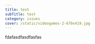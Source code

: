 ```yaml
---
title: test
subTitle: test
category: issues
cover: /static/videogames-2-670x419.jpg
---
```

fdafasdfasdfasfas
